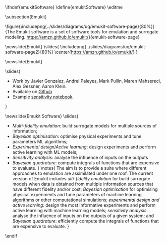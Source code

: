\ifndef{emukitSoftware}
\define{emukitSoftware}
\editme

\subsection{Emukit}

\figure{\includepng{../slides/diagrams/uq/emukit-software-page}{80%}}{The Emukit software is a set of software tools for emulation and surrogate modeling. <https://amzn.github.io/emukit/>}{emukit-software-page}

\newslide{Emukit}
\slides{
\includepng{../slides/diagrams/uq/emukit-software-page2}{80%}
\center{<https://amzn.github.io/emukit/>}
}

\newslide{Emukit}

\slides{
* Work by Javier Gonzalez, Andrei Paleyes, Mark Pullin, Maren Mahsereci, Alex Gessner, Aaron Klein.
* Available on [Github](https://github.com/amzn/emukit)
* Example [sensitivity notebook](https://github.com/amzn/emukit/blob/develop/notebooks/Emukit-sensitivity-montecarlo.ipynb).

}

\newslide{Emukit Software}
\slides{
* *Multi-fidelity emulation*: build surrogate models for multiple sources of information;
* *Bayesian optimisation*: optimise physical experiments and tune parameters ML algorithms;
* *Experimental design/Active learning*: design experiments and perform active learning with ML models;
* *Sensitivity analysis*: analyse the influence of inputs on the outputs 
* *Bayesian quadrature*: compute integrals of functions that are expensive to evaluate.
}
\notes{
The aim is to provide a suite where different approaches to emulation are assimilated under one roof. The current version of Emukit includes *ulti-fidelity emulation* for build surrogate models when data is obtained from multiple information sources that have different fidelity and/or cost; *Bayesian optimisation* for optimising physical experiments and tune parameters of machine learning algorithms or other computational simulations; *experimental design and active learning*: design the most informative experiments and perform active learning with machine learning models; *sensitivity analysis*: analyse the influence of inputs on the outputs of a given system; and
*Bayesian quadrature*: efficiently compute the integrals of functions that are expensive to evaluate.
}

\endif
